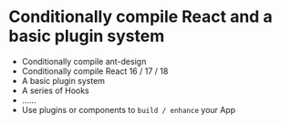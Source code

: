 # Conditionally compile React and a basic plugin system

- Conditionally compile ant-design
- Conditionally compile React 16 / 17 / 18
- A basic plugin system
- A series of Hooks
- ......
- Use plugins or components to `build / enhance` your App